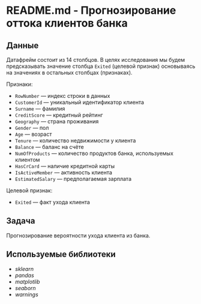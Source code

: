 # README.md - Прогнозирование оттока клиентов банка

## Данные
Датафрейм состоит из 14 столбцов. В целях исследования мы будем предсказывать значение столбца `Exited` (целевой признак) основываясь на значениях в остальных столбцах (признаках).

Признаки:
- `RowNumber` — индекс строки в данных
- `CustomerId` — уникальный идентификатор клиента
- `Surname` — фамилия
- `CreditScore` — кредитный рейтинг
- `Geography` — страна проживания
- `Gender` — пол
- `Age` — возраст
- `Tenure` — количество недвижимости у клиента
- `Balance` — баланс на счёте
- `NumOfProducts` — количество продуктов банка, используемых клиентом
- `HasCrCard` — наличие кредитной карты
- `IsActiveMember` — активность клиента
- `EstimatedSalary` — предполагаемая зарплата

Целевой признак:
- `Exited` — факт ухода клиента


## Задача
Прогнозирование вероятности ухода клиента из банка.

## Используемые библиотеки
- *sklearn*
- *pandas*
- *matplotlib*
- *seaborn*
- *warnings*
